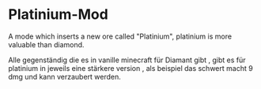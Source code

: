# Platinium-Mod
A mode which inserts a new ore called "Platinium", platinium is more valuable than diamond.

Alle gegenständig die es in vanille minecraft für Diamant gibt , gibt es für platinium in jeweils eine stärkere version , als beispiel das schwert macht 9 dmg und kann verzaubert werden.
